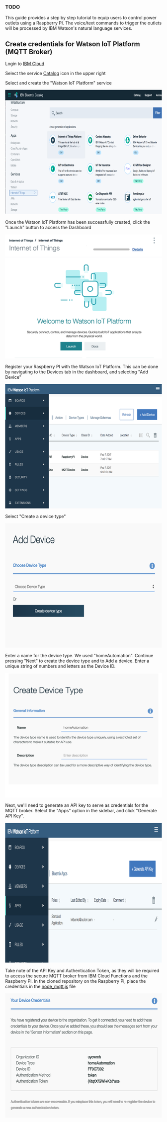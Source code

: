 ### TODO
This guide provides a step by step tutorial to equip users to control power outlets using a Raspberry PI. The voice/text commands to trigger the outlets will be processed by IBM Watson's natural language services.

## Create credentials for Watson IoT Platform (MQTT Broker)
Login to [IBM Cloud](https://console.ng.bluemix.net)

Select the service [Catalog](https://console.ng.bluemix.net/catalog/) icon in the upper right

Select and create the "Watson IoT Platform" service

<p align="center">
<img src="../images/watsoniotimage.png" data-canonical-src="../images/watsoniotimage.png" width="600" height="400" style="margin-left: auto; margin-right: auto;" />
</p>

Once the Watson IoT Platform has been successfully created, click the "Launch" button to access the Dashboard

<p align="center">
<img src="../images/iotwelcome.png" data-canonical-src="../images/iotwelcome.png" width="600" height="400" style="margin-left: auto; margin-right: auto;" />
</p>

Register your Raspberry PI with the Watson IoT Platform. This can be done by navigating to the Devices tab in the dashboard, and selecting "Add Device"

<p align="center">
<img src="../images/adddevice_menu.png" data-canonical-src="../images/adddevice_menu.png" width="600" height="400" style="margin-left: auto; margin-right: auto;" />
</p>

Select "Create a device type"

<p align="center">
<img src="../images/adddevice.png" data-canonical-src="../images/adddevice.png" width="600" height="400" style="margin-left: auto; margin-right: auto;" />
</p>

Enter a name for the device type. We used "homeAutomation". Continue pressing "Next" to create the device type and to Add a device. Enter a unique string of numbers and letters as the Device ID.

<p align="center">
<img src="../images/createdevicetype.png" data-canonical-src="../images/createdevicetype.png" width="600" height="400" style="margin-left: auto; margin-right: auto;" />
</p>

Next, we'll need to generate an API key to serve as credentials for the MQTT broker. Select the "Apps" option in the sidebar, and click "Generate API Key".

<p align="center">
<img src="../images/generateapikey_menu.png" data-canonical-src="../images/generateapikey_menu.png" width="650" height="450" style="margin-left: auto; margin-right: auto;" />
</p>


Take note of the API Key and Authentication Token, as they will be required to access the secure MQTT broker from IBM Cloud Functions and the Raspberry Pi. In the cloned repository on the Raspberry Pi, place the credentials in the [node_mqtt.js](node_mqtt.js) file

<p align="center">
<img src="../images/devicecreds.png" data-canonical-src="../images/devicecreds.png" width="600" height="400" style="margin-left: auto; margin-right: auto;" />
</p>

<!-- ![](https://www.ibm.com/developerworks/cloud/library/cl-mqtt-bluemix-iot-node-red-app/image004.jpg)

![](https://www.ibm.com/developerworks/cloud/library/cl-mqtt-bluemix-iot-node-red-app/image005.jpg)

Next, create an api key. This key will be used to authenticate to the MQTT broker provided by the Watson IoT platform. This can be done by navigating to the API Keys tab, and selecting "New API Key"

![](https://www.ibm.com/developerworks/cloud/library/cl-mqtt-bluemix-iot-node-red-app/image006.jpg)

Be sure to take note of the resulting apikey/token, as it will only be shown in the dashboard once

![](https://www.ibm.com/developerworks/cloud/library/cl-mqtt-bluemix-iot-node-red-app/image007.jpg)


[Device Registration Steps](https://www.ibm.com/developerworks/cloud/library/cl-mqtt-bluemix-iot-node-red-app/)

Credit:
https://www.ibm.com/developerworks/en/cloud/library/cl-mqtt-bluemix-iot-node-red-app/index.html -->
<!-- TODO, find and mention source for steps -->

<!--
## Install Raspberry Pi dependencies
Login to Raspberry PI and install prerequisites for wiringPi library. This library allows a user to monitor and control the Raspberry Pi's GPIO pins.
```
sudo apt-get update
sudo apt-get install git-core
git clone git://git.drogon.net/wiringPi
cd wiringPi
git pull origin
# Ensure wiringPi library is installed by running the following command. (https://projects.drogon.net/raspberry-pi/wiringpi/the-gpio-utility/)
gpio readall  
```
Install 433Utils, which will call the wiringPi library to transmit and receive messages via the 433MHz frequency
```
git clone git://github.com/ninjablocks/433Utils.git
cd 433Utils/RPi_utils
make   
```
Arrange the transmitter, receiver, and breakout board into breadboard to complete the following circuit https://wi-images.condecdn.net/image/PxqdnRzYBzq/crop/810
Now we will determine which RF codes correspond with the Etekcity outlets. This can be done by simply running
```
sudo /var/www/rfoutlet/RFSniffer
```
Press the button on the Etekcity remote that corresponds with the outlet you'd like to control, if the receiver is wired correctly, you should see the following output.
```
pi@raspberrypi:~ $ sudo /var/www/rfoutlet/RFSniffer
Received 5527308
Received pulse 190
Received 5527308
Received pulse 191
```

## Run Script

Modify lines 41 and 46 to use the RF code that was detected by RFSniffer.

Next, run the node_mqtt.js file, which will listen on the proper mqtt channel for incoming messages from the nlc service. If the message matches a certain registered device and state, the "sendcode" command will be invoked to control the registered Etekcity outlet
```
sudo node node_mqtt.js
``` -->
